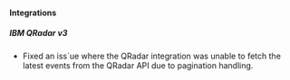 
#### Integrations

##### IBM QRadar v3

- Fixed an iss`ue where the QRadar integration was unable to fetch the latest events from the QRadar API due to pagination handling.
